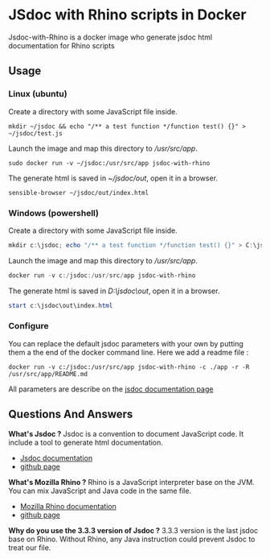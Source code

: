# JSdoc with Rhino scripts in Docker
Jsdoc-with-Rhino is a docker image who generate jsdoc html documentation for Rhino scripts

## Usage
### Linux (ubuntu)
Create a directory with some JavaScript file inside.
```Shell
mkdir ~/jsdoc && echo "/** a test function */function test() {}" > ~/jsdoc/test.js
```

Launch the image and map this directory to */usr/src/app*.
```Shell
sudo docker run -v ~/jsdoc:/usr/src/app jsdoc-with-rhino
```

The generate html is saved in *~/jsdoc/out*, open it in a browser.
```Shell
sensible-browser ~/jsdoc/out/index.html
```

### Windows (powershell)
Create a directory with some JavaScript file inside.
```Powershell
mkdir c:\jsdoc; echo "/** a test function */function test() {}" > C:\jsdoc\test.js
```

Launch the image and map this directory to */usr/src/app*.
```Powershell
docker run -v c:/jsdoc:/usr/src/app jsdoc-with-rhino
```

The generate html is saved in *D:\jsdoc\out*, open it in a browser.
```Powershell
start c:\jsdoc\out\index.html
```


### Configure
You can replace the default jsdoc parameters with your own by putting them a the end of the docker command line. Here we add a readme file :
```Shell
docker run -v c:/jsdoc:/usr/src/app jsdoc-with-rhino -c ./app -r -R  /usr/src/app/README.md
```

All parameters are describe on the [jsdoc documentation page](https://jsdoc.app/about-commandline.html)

## Questions And Answers
**What's Jsdoc ?**
Jsdoc is a convention to document JavaScript code. It include a tool to generate html documentation.
- [Jsdoc documentation](https://jsdoc.app/)
- [github page](https://github.com/jsdoc/jsdoc)

**What's Mozilla Rhino ?**
Rhino is a JavaScript interpreter base on the JVM. You can mix JavaScript and Java code in the same file.  
- [Mozilla Rhino documentation](https://developer.mozilla.org/fr/docs/Mozilla/Projects/Rhino)
- [github page](https://github.com/mozilla/rhino)

**Why do you use the 3.3.3 version of Jsdoc ?**
3.3.3 version is the last jsdoc base on Rhino. Without Rhino, any Java instruction could prevent Jsdoc to treat our file.

